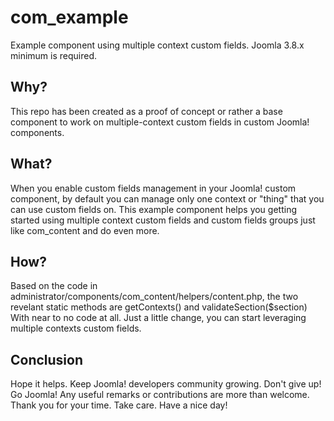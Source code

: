 # com_example
Example component using multiple context custom fields. Joomla 3.8.x minimum is required.

## Why?
This repo has been created as a proof of concept or rather a base component to work on multiple-context custom fields in custom
Joomla! components.

## What?
When you enable custom fields management in your Joomla! custom component, by default you can manage only one context or "thing"
that you can use custom fields on. This example component helps you getting started using multiple context custom fields and custom
fields groups just like com_content and do even more.

## How?
Based on the code in administrator/components/com_content/helpers/content.php, 
the two revelant static methods are getContexts() and validateSection($section)
With near to no code at all. Just a little change, you can start leveraging multiple contexts custom fields.

## Conclusion
Hope it helps. Keep Joomla! developers community growing. Don't give up! Go Joomla!
Any useful remarks or contributions are more than welcome.
Thank you for your time. Take care. Have a nice day!
